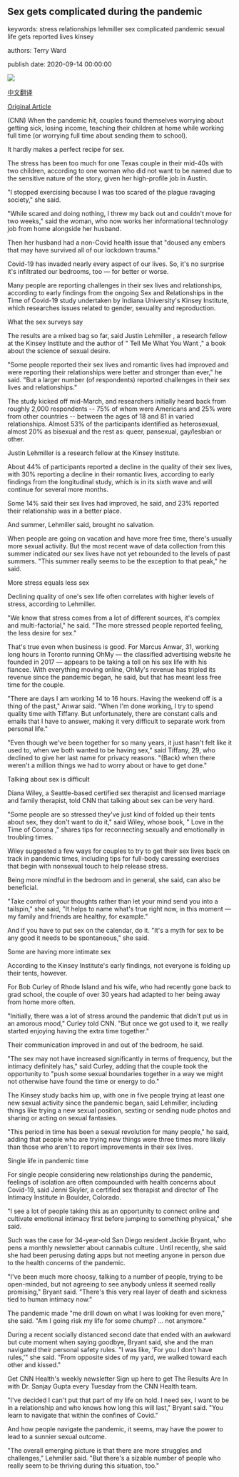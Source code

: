 ## Sex gets complicated during the pandemic

keywords: stress relationships lehmiller sex complicated pandemic sexual life gets reported lives kinsey

authors: Terry Ward

publish date: 2020-09-14 00:00:00

![](https://cdn.cnn.com/cnnnext/dam/assets/200911101058-stock-couple-in-bed-using-phones-super-tease.jpg)

[中文翻译](Sex%20gets%20complicated%20during%20the%20pandemic_zh.md)

[Original Article](https://edition.cnn.com/2020/09/14/health/sex-relationships-pandemic-study-wellness/index.html)

(CNN) When the pandemic hit, couples found themselves worrying about getting sick, losing income, teaching their children at home while working full time (or worrying full time about sending them to school).

It hardly makes a perfect recipe for sex.

The stress has been too much for one Texas couple in their mid-40s with two children, according to one woman who did not want to be named due to the sensitive nature of the story, given her high-profile job in Austin.

"I stopped exercising because I was too scared of the plague ravaging society," she said.

"While scared and doing nothing, I threw my back out and couldn't move for two weeks," said the woman, who now works her informational technology job from home alongside her husband.

Then her husband had a non-Covid health issue that "doused any embers that may have survived all of our lockdown trauma."

Covid-19 has invaded nearly every aspect of our lives. So, it's no surprise it's infiltrated our bedrooms, too — for better or worse.

Many people are reporting challenges in their sex lives and relationships, according to early findings from the ongoing Sex and Relationships in the Time of Covid-19 study undertaken by Indiana University's Kinsey Institute, which researches issues related to gender, sexuality and reproduction.

What the sex surveys say

The results are a mixed bag so far, said Justin Lehmiller , a research fellow at the Kinsey Institute and the author of " Tell Me What You Want ," a book about the science of sexual desire.

"Some people reported their sex lives and romantic lives had improved and were reporting their relationships were better and stronger than ever," he said. "But a larger number (of respondents) reported challenges in their sex lives and relationships."

The study kicked off mid-March, and researchers initially heard back from roughly 2,000 respondents -- 75% of whom were Americans and 25% were from other countries -- between the ages of 18 and 81 in varied relationships. Almost 53% of the participants identified as heterosexual, almost 20% as bisexual and the rest as: queer, pansexual, gay/lesbian or other.

Justin Lehmiller is a research fellow at the Kinsey Institute.

About 44% of participants reported a decline in the quality of their sex lives, with 30% reporting a decline in their romantic lives, according to early findings from the longitudinal study, which is in its sixth wave and will continue for several more months.

Some 14% said their sex lives had improved, he said, and 23% reported their relationship was in a better place.

And summer, Lehmiller said, brought no salvation.

When people are going on vacation and have more free time, there's usually more sexual activity. But the most recent wave of data collection from this summer indicated our sex lives have not yet rebounded to the levels of past summers. "This summer really seems to be the exception to that peak," he said.

More stress equals less sex

Declining quality of one's sex life often correlates with higher levels of stress, according to Lehmiller.

"We know that stress comes from a lot of different sources, it's complex and multi-factorial," he said. "The more stressed people reported feeling, the less desire for sex."

That's true even when business is good. For Marcus Anwar, 31, working long hours in Toronto running OhMy — the classified advertising website he founded in 2017 — appears to be taking a toll on his sex life with his fiancee. With everything moving online, OhMy's revenue has tripled its revenue since the pandemic began, he said, but that has meant less free time for the couple.

"There are days I am working 14 to 16 hours. Having the weekend off is a thing of the past," Anwar said. "When I'm done working, I try to spend quality time with Tiffany. But unfortunately, there are constant calls and emails that I have to answer, making it very difficult to separate work from personal life."

"Even though we've been together for so many years, it just hasn't felt like it used to, when we both wanted to be having sex," said Tiffany, 29, who declined to give her last name for privacy reasons. "(Back) when there weren't a million things we had to worry about or have to get done."

Talking about sex is difficult

Diana Wiley, a Seattle-based certified sex therapist and licensed marriage and family therapist, told CNN that talking about sex can be very hard.

"Some people are so stressed they've just kind of folded up their tents about sex, they don't want to do it," said Wiley, whose book, " Love in the Time of Corona ," shares tips for reconnecting sexually and emotionally in troubling times.

Wiley suggested a few ways for couples to try to get their sex lives back on track in pandemic times, including tips for full-body caressing exercises that begin with nonsexual touch to help release stress.

Being more mindful in the bedroom and in general, she said, can also be beneficial.

"Take control of your thoughts rather than let your mind send you into a tailspin," she said, "It helps to name what's true right now, in this moment — my family and friends are healthy, for example."

And if you have to put sex on the calendar, do it. "It's a myth for sex to be any good it needs to be spontaneous," she said.

Some are having more intimate sex

According to the Kinsey Institute's early findings, not everyone is folding up their tents, however.

For Bob Curley of Rhode Island and his wife, who had recently gone back to grad school, the couple of over 30 years had adapted to her being away from home more often.

"Initially, there was a lot of stress around the pandemic that didn't put us in an amorous mood," Curley told CNN. "But once we got used to it, we really started enjoying having the extra time together."

Their communication improved in and out of the bedroom, he said.

"The sex may not have increased significantly in terms of frequency, but the intimacy definitely has," said Curley, adding that the couple took the opportunity to "push some sexual boundaries together in a way we might not otherwise have found the time or energy to do."

The Kinsey study backs him up, with one in five people trying at least one new sexual activity since the pandemic began, said Lehmiller, including things like trying a new sexual position, sexting or sending nude photos and sharing or acting on sexual fantasies.

"This period in time has been a sexual revolution for many people," he said, adding that people who are trying new things were three times more likely than those who aren't to report improvements in their sex lives.

Single life in pandemic time

For single people considering new relationships during the pandemic, feelings of isolation are often compounded with health concerns about Covid-19, said Jenni Skyler, a certified sex therapist and director of The Intimacy Institute in Boulder, Colorado.

"I see a lot of people taking this as an opportunity to connect online and cultivate emotional intimacy first before jumping to something physical," she said.

Such was the case for 34-year-old San Diego resident Jackie Bryant, who pens a monthly newsletter about cannabis culture . Until recently, she said she had been perusing dating apps but not meeting anyone in person due to the health concerns of the pandemic.

"I've been much more choosy, talking to a number of people, trying to be open-minded, but not agreeing to see anybody unless it seemed really promising," Bryant said. "There's this very real layer of death and sickness tied to human intimacy now."

The pandemic made "me drill down on what I was looking for even more," she said. "Am I going risk my life for some chump? ... not anymore."

During a recent socially distanced second date that ended with an awkward but cute moment when saying goodbye, Bryant said, she and the man navigated their personal safety rules. "I was like, 'For you I don't have rules,'" she said. "From opposite sides of my yard, we walked toward each other and kissed."

Get CNN Health's weekly newsletter Sign up here to get The Results Are In with Dr. Sanjay Gupta every Tuesday from the CNN Health team.

"I've decided I can't put that part of my life on hold. I need sex, I want to be in a relationship and who knows how long this will last," Bryant said. "You learn to navigate that within the confines of Covid."

And how people navigate the pandemic, it seems, may have the power to lead to a sunnier sexual outcome.

"The overall emerging picture is that there are more struggles and challenges," Lehmiller said. "But there's a sizable number of people who really seem to be thriving during this situation, too."